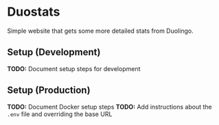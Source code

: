 # Duostats
Simple website that gets some more detailed stats from Duolingo.

## Setup (Development)
**TODO:** Document setup steps for development

## Setup (Production)
**TODO:** Document Docker setup steps
**TODO:** Add instructions about the `.env` file and overriding the base URL
